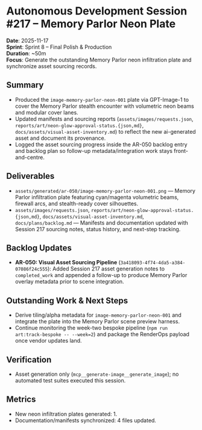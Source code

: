 # Autonomous Development Session #217 – Memory Parlor Neon Plate

**Date**: 2025-11-17  
**Sprint**: Sprint 8 – Final Polish & Production  
**Duration**: ~50m  
**Focus**: Generate the outstanding Memory Parlor neon infiltration plate and synchronize asset sourcing records.

## Summary
- Produced the `image-memory-parlor-neon-001` plate via GPT-Image-1 to cover the Memory Parlor stealth encounter with volumetric neon beams and modular cover lanes.
- Updated manifests and sourcing reports (`assets/images/requests.json`, `reports/art/neon-glow-approval-status.{json,md}`, `docs/assets/visual-asset-inventory.md`) to reflect the new ai-generated asset and document its provenance.
- Logged the asset sourcing progress inside the AR-050 backlog entry and backlog plan so follow-up metadata/integration work stays front-and-centre.

## Deliverables
- `assets/generated/ar-050/image-memory-parlor-neon-001.png` — Memory Parlor infiltration plate featuring cyan/magenta volumetric beams, firewall arcs, and stealth-ready cover silhouettes.
- `assets/images/requests.json`, `reports/art/neon-glow-approval-status.{json,md}`, `docs/assets/visual-asset-inventory.md`, `docs/plans/backlog.md` — Manifests and documentation updated with Session 217 sourcing notes, status history, and next-step tracking.

## Backlog Updates
- **AR-050: Visual Asset Sourcing Pipeline** (`3a418093-4f74-4da5-a384-07086f24c555`): Added Session 217 asset generation notes to `completed_work` and appended a follow-up to produce Memory Parlor overlay metadata prior to scene integration.

## Outstanding Work & Next Steps
- Derive tiling/alpha metadata for `image-memory-parlor-neon-001` and integrate the plate into the Memory Parlor scene preview harness.
- Continue monitoring the week-two bespoke pipeline (`npm run art:track-bespoke -- --week=2`) and package the RenderOps payload once vendor updates land.

## Verification
- Asset generation only (`mcp__generate-image__generate_image`); no automated test suites executed this session.

## Metrics
- New neon infiltration plates generated: 1.
- Documentation/manifests synchronized: 4 files updated.
